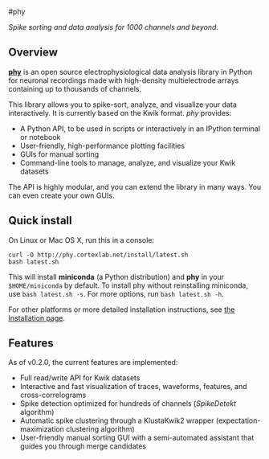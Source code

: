#phy

_Spike sorting and data analysis for 1000 channels and beyond._

## Overview

[**phy**](https://github.com/kwikteam/phy) is an open source electrophysiological data analysis library in Python for neuronal recordings made with high-density multielectrode arrays containing up to thousands of channels.

This library allows you to spike-sort, analyze, and visualize your data interactively. It is currently based on the Kwik format. *phy* provides:

* A Python API, to be used in scripts or interactively in an IPython terminal or notebook
* User-friendly, high-performance plotting facilities
* GUIs for manual sorting
* Command-line tools to manage, analyze, and visualize your Kwik datasets

The API is highly modular, and you can extend the library in many ways. You can even create your own GUIs.

## Quick install

On Linux or Mac OS X, run this in a console:

```
curl -O http://phy.cortexlab.net/install/latest.sh
bash latest.sh
```

This will install **miniconda** (a Python distribution) and **phy** in your `$HOME/miniconda` by default. To install phy without reinstalling miniconda, use `bash latest.sh -s`. For more options, run `bash latest.sh -h`.

For other platforms or more detailed installation instructions, see [the Installation page](install.md).

## Features

As of v0.2.0, the current features are implemented:

* Full read/write API for Kwik datasets
* Interactive and fast visualization of traces, waveforms, features, and cross-correlograms
* Spike detection optimized for hundreds of channels (*SpikeDetekt* algorithm)
* Automatic spike clustering through a KlustaKwik2 wrapper (expectation-maximization clustering algorithm)
* User-friendly manual sorting GUI with a semi-automated assistant that guides you through merge candidates
